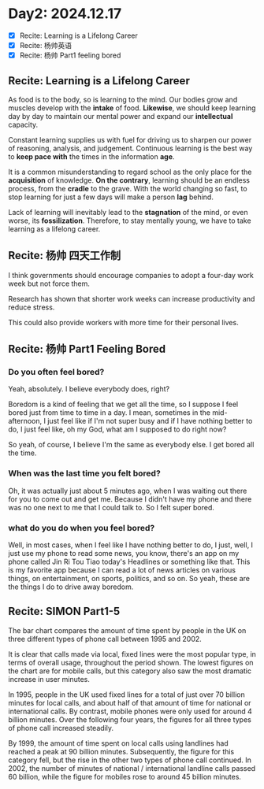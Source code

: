 
# Day2: 2024.12.17

- [x] Recite: Learning is a Lifelong Career
- [x] Recite: 杨帅英语
- [x] Recite: 杨帅 Part1 feeling bored

## Recite: Learning is a Lifelong Career

As food is to the body, so is learning to the mind. Our bodies grow
and muscles develop with the **intake** of food. **Likewise**, we should keep
learning day by day to maintain our mental power and expand our
**intellectual** capacity.

Constant learning supplies us with fuel for driving us to sharpen our
power of reasoning, analysis, and judgement. Continuous learning is the
best way to **keep pace with** the times in the information **age**.

It is a common misunderstanding to regard school as the only place
for the **acquisition** of knowledge. **On the contrary**, learning should be an
endless process, from the **cradle** to the grave. With the world changing
so fast, to stop learning for just a few days will make a person **lag** behind.

Lack of learning will inevitably lead to the **stagnation** of the mind, or
even worse, its **fossilization**. Therefore, to stay mentally young, we have
to take learning as a lifelong career.

## Recite: 杨帅 四天工作制

I think governments should encourage companies to adopt a four-day work week but not force them.

Research has shown that shorter work weeks can increase productivity and reduce stress.

This could also provide workers with more time for their personal lives.

## Recite: 杨帅 Part1 Feeling Bored

### Do you often feel bored?

Yeah, absolutely. I believe everybody does, right?

Boredom is a kind of feeling that we get all the time, 
so I suppose I feel bored just from time to time in a day. 
I mean, sometimes in the mid-afternoon, 
I just feel like if I'm not super busy and if I have nothing better to do, 
I just feel like, oh my God, what am I supposed to do right now? 

So yeah, of course, I believe I'm the same as everybody else. 
I get bored all the time. 

### When was the last time you felt bored? 

Oh, it was actually just about 5 minutes ago,
when I was waiting out there for you to come out and get me.
Because I didn't have my phone and 
there was no one next to me that I could talk to. 
So I felt super bored.

### what do you do when you feel bored? 

Well, in most cases, when I feel like I have nothing better to do, 
I just, well, I just use my phone to read some news, 
you know, there's an app on my phone called Jin Ri Tou Tiao today's Headlines or something like that. 
This is my favorite app because I can read a lot of news articles on various things, on entertainment, on sports, politics, and so on. 
So yeah, these are the things I do to drive away boredom. 

## Recite: SIMON Part1-5

The bar chart compares the amount of time spent by people in the UK on
three different types of phone call between 1995 and 2002.

It is clear that calls made via local, fixed lines were the most popular
type, in terms of overall usage, throughout the period shown. The lowest
figures on the chart are for mobile calls, but this category also saw the
most dramatic increase in user minutes.

In 1995, people in the UK used fixed lines for a total of just over 70
billion minutes for local calls, and about half of that amount of time
for national or international calls. By contrast, mobile phones were only
used for around 4 billion minutes. Over the following four years, the
figures for all three types of phone call increased steadily.

By 1999, the amount of time spent on local calls using landlines had
reached a peak at 90 billion minutes. Subsequently, the figure for this
category fell, but the rise in the other two types of phone call continued.
In 2002, the number of minutes of national / international landline calls
passed 60 billion, while the figure for mobiles rose to around 45 billion
minutes.